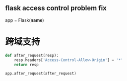 
## flask access control problem fix
app = Flask(__name__)

# 跨域支持
```python
def after_request(resp):
    resp.headers['Access-Control-Allow-Origin'] = '*'
    return resp

app.after_request(after_request)
```
